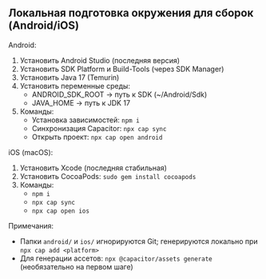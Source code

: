 ## Локальная подготовка окружения для сборок (Android/iOS)

Android:
1) Установить Android Studio (последняя версия)
2) Установить SDK Platform и Build-Tools (через SDK Manager)
3) Установить Java 17 (Temurin)
4) Установить переменные среды:
   - ANDROID_SDK_ROOT → путь к SDK (~/Android/Sdk)
   - JAVA_HOME → путь к JDK 17
5) Команды:
   - Установка зависимостей: `npm i`
   - Синхронизация Capacitor: `npx cap sync`
   - Открыть проект: `npx cap open android`

iOS (macOS):
1) Установить Xcode (последняя стабильная)
2) Установить CocoaPods: `sudo gem install cocoapods`
3) Команды:
   - `npm i`
   - `npx cap sync`
   - `npx cap open ios`

Примечания:
- Папки `android/` и `ios/` игнорируются Git; генерируются локально при `npx cap add <platform>`
- Для генерации ассетов: `npx @capacitor/assets generate` (необязательно на первом шаге)

